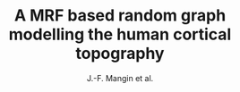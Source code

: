 ---
author: J.-F. Mangin et al.
title: A MRF based random graph modelling the human cortical topography
year: 1995
type: book
booktitle: Lecture Notes in Computer Science (including subseries Lecture Notes in Artificial Intelligence and Lecture Notes in Bioinformatics)
---